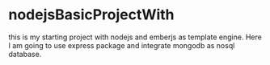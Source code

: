 # nodejsBasicProjectWith
this is my starting project with nodejs and emberjs as template engine. Here I am going to use express package and integrate mongodb as nosql database.
